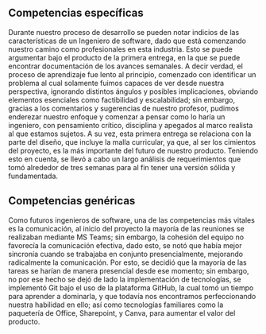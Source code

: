 ## Competencias específicas
Durante nuestro proceso de desarrollo se pueden notar indicios de las características de un Ingeniero de software, dado que está comenzando nuestro camino como profesionales en esta industria. Esto se puede argumentar bajo el producto de la primera entrega, en la que se puede encontrar documentación de los avances semanales. A decir verdad, el proceso de aprendizaje fue lento al principio, comenzado con identificar un problema al cual solamente fuimos capaces de ver desde nuestra perspectiva, ignorando distintos ángulos y posibles implicaciones, obviando elementos esenciales como factibilidad y escalabilidad; sin embargo, gracias a los comentarios y sugerencias de nuestro profesor, pudimos enderezar nuestro enfoque y comenzar a pensar como lo haría un ingeniero, con pensamiento crítico, disciplina y apegados al marco realista al que estamos sujetos. A su vez, esta primera entrega se relaciona con la parte del diseño, que incluye la malla curricular, ya que, al ser los cimientos del proyecto, es la más importante del futuro de nuestro producto. Teniendo esto en cuenta, se llevó a cabo un largo análisis de requerimientos que tomó alrededor de tres semanas para al fin tener una versión sólida y fundamentada.
## Competencias genéricas
Como futuros ingenieros de software, una de las competencias más vitales es la comunicación, al inicio del proyecto la mayoría de las reuniones se realizaban mediante MS Teams; sin embargo, la cohesión del equipo no favorecía la comunicación efectiva, dado esto, se notó que había mejor sincronía cuando se trabajaba en conjunto presencialmente, mejorando radicalmente la comunicación. Por esto, se decidió que la mayoría de las tareas se harían de manera presencial desde ese momento; sin embargo, no por ese hecho se dejó de lado la implementación de tecnologías, se implementó Git bajo el uso de la plataforma GitHub, la cual tomó un tiempo para aprender a dominarla, y que todavía nos encontramos perfeccionando nuestra habilidad en ello; así como tecnologías familiares como la paquetería de Office, Sharepoint, y Canva, para aumentar el valor del producto. 
